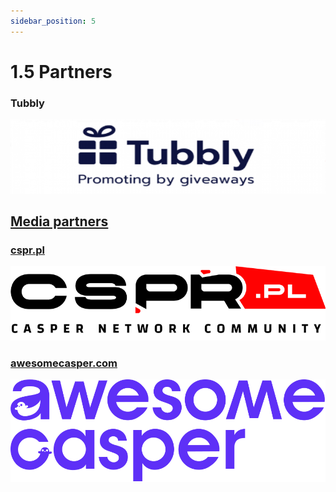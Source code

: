 ```yaml
---
sidebar_position: 5
---
```


# 1.5 Partners

### Tubbly
<a href="https://www.tubbly.io/">
         <img alt="cspr.pl" src="../pic/tubbly.png">
         
## Media partners

### cspr.pl
<a href="https://www.cspr.pl/">
         <img alt="cspr.pl" src="../pic/cspr_pl.png">

### awesomecasper.com
<a href="https://awesomecasper.com/">
         <img alt="cspr.pl" src="../pic/awesomecasper.svg">
